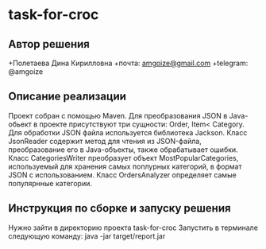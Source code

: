 
# task-for-croc
## Автор решения 
+Полетаева Дина Кирилловна
+почта: amgoize@gmail.com
+telegram: @amgoize
## Описание реализации
Проект собран с помощью Maven.
Для преобразования JSON в Java-обьект в проекте присутствуют три сущности: Order, Item< Category.
Для обработки JSON файла используется библиотека Jackson.
Класс JsonReader содержит метод для чтения из JSON-файла, преобразование его в Java-объекты, также обрабатывает ошибки.
Класс CategoriesWriter преобразует объект MostPopularCategories, используемый для хранения самых поплурных категорий, в формат JSON с использованием.
Класс OrdersAnalyzer определяет самые популярнные категории.
## Инструкция по сборке и запуску решения
Нужно зайти в директорию проекта task-for-croc
Запустить в терминале следующую команду: java -jar target/report.jar


